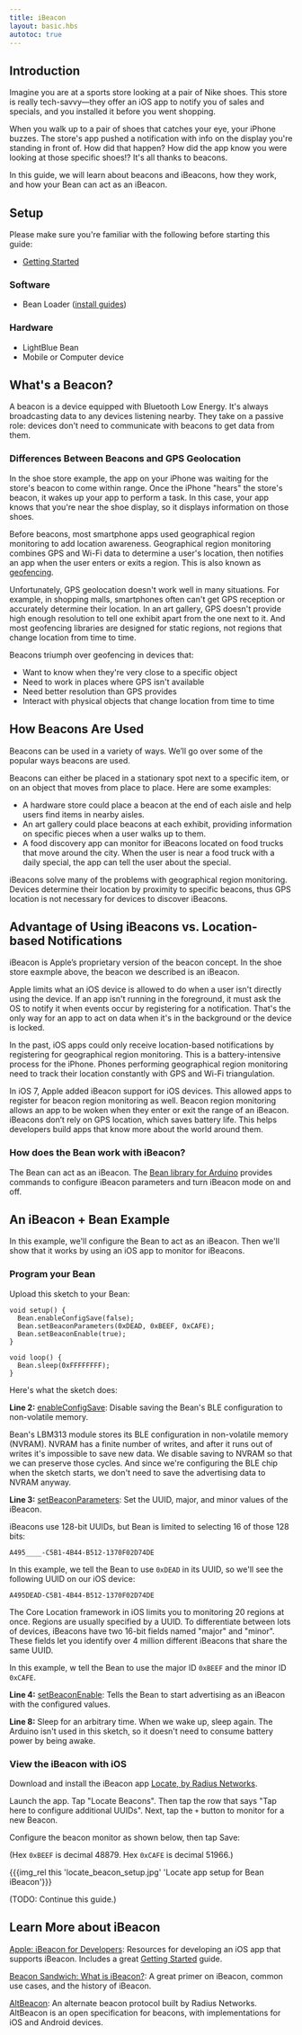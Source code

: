 ```yaml
---
title: iBeacon
layout: basic.hbs
autotoc: true
---
```


## Introduction

Imagine you are at a sports store looking at a pair of Nike shoes. This store is really tech-savvy—they offer an iOS app to notify you of sales and specials, and you installed it before you went shopping.

When you walk up to a pair of shoes that catches your eye, your iPhone buzzes. The store's app pushed a notification with info on the display you're standing in front of.  How did that happen? How did the app know you were looking at those specific shoes!? It's all thanks to beacons.

In this guide, we will learn about beacons and iBeacons, how they work, and how your Bean can act as an iBeacon.

## Setup

Please make sure you're familiar with the following before starting this guide:

* [Getting Started](#)

### Software

* Bean Loader ([install guides](#))

### Hardware

* LightBlue Bean
* Mobile or Computer device

## What's a Beacon?

A beacon is a device equipped with Bluetooth Low Energy. It's always broadcasting data to any devices listening nearby. They take on a passive role: devices don't need to communicate with beacons to get data from them.

### Differences Between Beacons and GPS Geolocation

In the shoe store example, the app on your iPhone was waiting for the store's beacon to come within range. Once the iPhone "hears" the store's beacon, it wakes up your app to perform a task. In this case, your app knows that you're near the shoe display, so it displays information on those shoes.

Before beacons, most smartphone apps used geographical region monitoring to add location awareness. Geographical region monitoring combines GPS and Wi-Fi data to determine a user's location, then notifies an app when the user enters or exits a region. This is also known as [geofencing](http://whatis.techtarget.com/definition/geofencing).

Unfortunately, GPS geolocation doesn't work well in many situations. For example, in shopping malls, smartphones often can't get GPS reception or accurately determine their location. In an art gallery, GPS doesn't provide high enough resolution to tell one exhibit apart from the one next to it. And most geofencing libraries are designed for static regions, not regions that change location from time to time.

Beacons triumph over geofencing in devices that:

- Want to know when they're very close to a specific object
- Need to work in places where GPS isn't available
- Need better resolution than GPS provides
- Interact with physical objects that change location from time to time

## How Beacons Are Used

Beacons can be used in a variety of ways.  We’ll go over some of the popular ways beacons are used.

Beacons can either be placed in a stationary spot next to a specific item, or on an object that moves from place to place. Here are some examples:

- A hardware store could place a beacon at the end of each aisle and help users find items in nearby aisles.
- An art gallery could place beacons at each exhibit, providing information on specific pieces when a user walks up to them.
- A food discovery app can monitor for iBeacons located on food trucks that move around the city.  When the user is near a food truck with a daily special, the app can tell the user about the special.

iBeacons solve many of the problems with geographical region monitoring. Devices determine their location by proximity to specific beacons, thus GPS location is not necessary for devices to discover iBeacons.

## Advantage of Using iBeacons vs. Location-based Notifications

iBeacon is Apple’s proprietary version of the beacon concept. In the shoe store eaxmple above, the beacon we described is an iBeacon.

Apple limits what an iOS device is allowed to do when a user isn't directly using the device. If an app isn't running in the foreground, it must ask the OS to notify it when events occur by registering for a notification. That's the only way for an app to act on data when it's in the background or the device is locked.

In the past, iOS apps could only receive location-based notifications by registering for geographical region monitoring. This is a battery-intensive process for the iPhone. Phones performing geographical region monitoring need to track their location constantly with GPS and Wi-Fi triangulation.

In iOS 7, Apple added iBeacon support for iOS devices. This allowed apps to register for beacon region monitoring as well. Beacon region monitoring allows an app to be woken when they enter or exit the range of an iBeacon.  iBeacons don’t rely on GPS location, which saves battery life. This helps developers build apps that know more about the world around them.

### How does the Bean work with iBeacon?

The Bean can act as an iBeacon. The [Bean library for Arduino](#) provides commands to configure iBeacon parameters and turn iBeacon mode on and off.

## An iBeacon + Bean Example

In this example, we'll configure the Bean to act as an iBeacon. Then we'll show that it works by using an iOS app to monitor for iBeacons.

### Program your Bean

Upload this sketch to your Bean:

```
void setup() {
  Bean.enableConfigSave(false);
  Bean.setBeaconParameters(0xDEAD, 0xBEEF, 0xCAFE);
  Bean.setBeaconEnable(true);
}

void loop() {
  Bean.sleep(0xFFFFFFFF);
}
```

Here's what the sketch does:

**Line 2:** [enableConfigSave](#): Disable saving the Bean's BLE configuration to non-volatile memory.

Bean's LBM313 module stores its BLE configuration in non-volatile memory (NVRAM). NVRAM has a finite number of writes, and after it runs out of writes it's impossible to save new data. We disable saving to NVRAM so that we can preserve those cycles. And since we're configuring the BLE chip when the sketch starts, we don't need to save the advertising data to NVRAM anyway.

**Line 3:** [setBeaconParameters](#): Set the UUID, major, and minor values of the iBeacon.

iBeacons use 128-bit UUIDs, but Bean is limited to selecting 16 of those 128 bits:

`A495____-C5B1-4B44-B512-1370F02D74DE`

In this example, we tell the Bean to use `0xDEAD` in its UUID, so we'll see the following UUID on our iOS device:

`A495DEAD-C5B1-4B44-B512-1370F02D74DE`

The Core Location framework in iOS limits you to monitoring 20 regions at once. Regions are usually specified by a UUID. To differentiate between lots of devices, iBeacons have two 16-bit fields named "major" and "minor". These fields let you identify over 4 million different iBeacons that share the same UUID.

In this example, w tell the Bean to use the major ID `0xBEEF` and the minor ID `0xCAFE`.

**Line 4:** [setBeaconEnable](#): Tells the Bean to start advertising as an iBeacon with the configured values.

**Line 8:** Sleep for an arbitrary time. When we wake up, sleep again. The Arduino isn't used in this sketch, so it doesn't need to consume battery power by being awake.

### View the iBeacon with iOS

Download and install the iBeacon app [Locate, by Radius Networks](https://itunes.apple.com/us/app/locate-for-ibeacon/id738709014?mt=8).

Launch the app. Tap "Locate Beacons". Then tap the row that says "Tap here to configure additional UUIDs". Next, tap the `+` button to monitor for a new Beacon.

Configure the beacon monitor as shown below, then tap Save:

(Hex `0xBEEF` is decimal 48879. Hex `0xCAFE` is decimal 51966.)

{{{img_rel this 'locate_beacon_setup.jpg' 'Locate app setup for Bean iBeacon'}}}

(TODO: Continue this guide.)

## Learn More about iBeacon

[Apple: iBeacon for Developers](https://developer.apple.com/ibeacon/): Resources for developing an iOS app that supports iBeacon. Includes a great [Getting Started](https://developer.apple.com/ibeacon/Getting-Started-with-iBeacon.pdf) guide.

[Beacon Sandwich: What is iBeacon?](http://www.beaconsandwich.com/what-is-ibeacon.html): A great primer on iBeacon, common use cases, and the history of iBeacon.

[AltBeacon](http://altbeacon.org/): An alternate beacon protocol built by Radius Networks. AltBeacon is an open specification for beacons, with implementations for iOS and Android devices.
